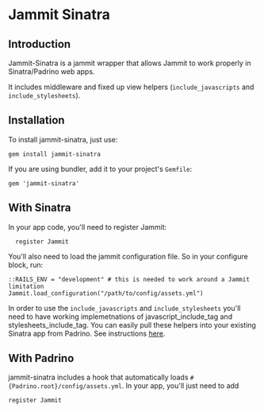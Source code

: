 # Jammit Sinatra

## Introduction

Jammit-Sinatra is a jammit wrapper that allows Jammit to work properly in Sinatra/Padrino web apps.

It includes middleware and fixed up view helpers (`include_javascripts` and `include_stylesheets`).

## Installation

To install jammit-sinatra, just use:

    gem install jammit-sinatra

If you are using bundler, add it to your project's `Gemfile`:

    gem 'jammit-sinatra'


## With Sinatra

  In your app code, you'll need to register Jammit:

      register Jammit

  You'll also need to load the jammit configuration file. So in your configure block, run:

    ::RAILS_ENV = "development" # this is needed to work around a Jammit limitation
    Jammit.load_configuration("/path/to/config/assets.yml")

  In order to use the `include_javascripts` and `include_stylesheets` you'll need to have working implemetnations of javascript_include_tag and stylesheets_include_tag. You can easily pull these helpers into your existing Sinatra app from Padrino. See instructions [here](http://www.padrinorb.com/guides/standalone-usage-in-sinatra).

## With Padrino

jammit-sinatra includes a hook that automatically loads `#{Padrino.root}/config/assets.yml`. In your app, you'll just need to add

    register Jammit
